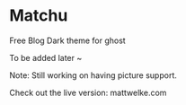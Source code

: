 # Matchu

Free Blog Dark theme for ghost

To be added later ~

Note: Still working on having picture  support.

Check out the live version: mattwelke.com

&nbsp;

